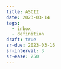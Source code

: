 ```yaml
---
title: ASCII
date: 2023-03-14
tags:
  - inbox
  - definition
draft: true
sr-due: 2023-03-16
sr-interval: 3
sr-ease: 250
---
```


